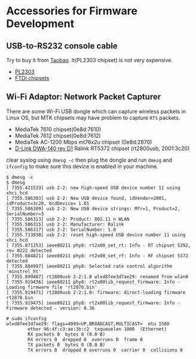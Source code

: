 
# Accessories for Firmware Development

## USB-to-RS232 console cable

Try to buy it from [Taobao](https://www.taobao.com/). It(PL2303 chipset) is not very expensive.

- [PL2303](http://www.prolific.com.tw/US/ShowProduct.aspx?p_id=225&pcid=41) 
- [FTDI chipsets](https://ftdichip.com/drivers/)

## Wi-Fi Adaptor: Network Packet Capturer

There are some Wi-Fi USB dongle which can capture wireless packets in Linux OS, but MTK chipsets may have problem to capture `RTS` packets.

- MediaTek 7610 chipset(0e8d:7610)
- MediaTek 7612 chipset(0e8d:7612)
- MediaTek AC-1200 Mbps mt76x2u chipset (0e8d:2870)
- [D-Link DWA-140 rev D1](https://deviwiki.com/wiki/D-Link_DWA-140_rev_D1) Ralink RT5372 chipset (rt2800usb, 2001:3c20)

clear syslog using `dmesg -c` then plug the dongle and run `dmesg` and `ifconfig` to make sure this device is enabled in your machine. 

```console
$ dmesg -c  
$ dmesg
[ 7355.421533] usb 2-2: new high-speed USB device number 11 using xhci_hcd
[ 7355.586303] usb 2-2: New USB device found, idVendor=2001, idProduct=3c20, bcdDevice= 1.01
[ 7355.586309] usb 2-2: New USB device strings: Mfr=1, Product=2, SerialNumber=3
[ 7355.586313] usb 2-2: Product: 802.11 n WLAN
[ 7355.586315] usb 2-2: Manufacturer: Ralink
[ 7355.586317] usb 2-2: SerialNumber: 1.0
[ 7355.713930] usb 2-2: reset high-speed USB device number 11 using xhci_hcd
[ 7355.871253] ieee80211 phy8: rt2x00_set_rt: Info - RT chipset 5392, rev 0222 detected
[ 7355.884821] ieee80211 phy8: rt2x00_set_rf: Info - RF chipset 5372 detected
[ 7355.884997] ieee80211 phy8: Selected rate control algorithm 'minstrel_ht'
[ 7355.899487] rt2800usb 2-2:1.0 wlxd8fee3d7ae29: renamed from wlan0
[ 7355.919436] ieee80211 phy8: rt2x00lib_request_firmware: Info - Loading firmware file 'rt2870.bin'
[ 7355.919471] rt2800usb 2-2:1.0: firmware: direct-loading firmware rt2870.bin
[ 7355.919475] ieee80211 phy8: rt2x00lib_request_firmware: Info - Firmware detected - version: 0.36

# sudo ifconfig 
wlxd8fee3d7ae29: flags=4099<UP,BROADCAST,MULTICAST>  mtu 1500
        ether 96:4f:c3:ae:3b:c2  txqueuelen 1000  (Ethernet)
        RX packets 0  bytes 0 (0.0 B)
        RX errors 0  dropped 0  overruns 0  frame 0
        TX packets 0  bytes 0 (0.0 B)
        TX errors 0  dropped 0 overruns 0  carrier 0  collisions 0

```
